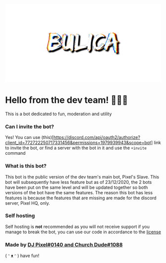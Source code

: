 ![alt text][logo]

[logo]: https://github.com/Pixel-HQ-Bot-Development/bulica/blob/main/bulica%20git%20banner.png "Bulica"

# Hello from the dev team! 👋🙋‍♂️

This is a bot dedicated to fun, moderation and utility


### Can I invite the bot?

Yes! You can use (this)[https://discord.com/api/oauth2/authorize?client_id=772722250717331456&permissions=1979939943&scope=bot] link to invite the bot, or find a server with the bot in it and use the `+invite` command

### What is this bot?
This bot is the public version of the dev team's main bot, Pixel's Slave. This bot will subsequently have less feature but as of 23/12/2020, the 2 bots have been put on the same level and will be updated together so both versions of the bot have the same features. The reason this bot has less features is because the features that are missing are made for the discord server, Pixel HQ, only.

### Self hosting

Self hosting is **not** recommended as you will not receive support if you manage to break the bot, you can use our code in accordance to the [license](https://github.com/Pixel-HQ-Bot-Development/bulica/blob/main/LICENSE)

### Made by [DJ Pixel#0140 and Church Dude#1088](https://discord.com/invite/JE6kqwYsf9)

( ᵔ ᴥ ᵔ ) have fun!
